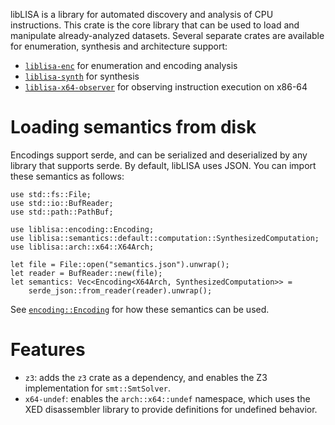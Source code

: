 libLISA is a library for automated discovery and analysis of CPU instructions.
This crate is the core library that can be used to load and manipulate already-analyzed datasets.
Several separate crates are available for enumeration, synthesis and architecture support:

- [`liblisa-enc`](https://crates.io/crates/liblisa-enc) for enumeration and encoding analysis
- [`liblisa-synth`](https://crates.io/crates/liblisa-synth) for synthesis
- [`liblisa-x64-observer`](https://crates.io/crates/liblisa-x64-observer) for observing instruction execution on x86-64

# Loading semantics from disk
Encodings support serde, and can be serialized and deserialized by any library that supports serde.
By default, libLISA uses JSON.
You can import these semantics as follows:

```rust,ignore
use std::fs::File;
use std::io::BufReader;
use std::path::PathBuf;

use liblisa::encoding::Encoding;
use liblisa::semantics::default::computation::SynthesizedComputation;
use liblisa::arch::x64::X64Arch;

let file = File::open("semantics.json").unwrap();
let reader = BufReader::new(file);
let semantics: Vec<Encoding<X64Arch, SynthesizedComputation>> =
    serde_json::from_reader(reader).unwrap();
```

See [`encoding::Encoding`](https://docs.liblisa.nl/liblisa/encoding/struct.Encoding) for how these semantics can be used.

# Features

- `z3`: adds the `z3` crate as a dependency, and enables the Z3 implementation for `smt::SmtSolver`.
- `x64-undef`: enables the `arch::x64::undef` namespace, which uses the XED disassembler library to provide definitions for undefined behavior.
